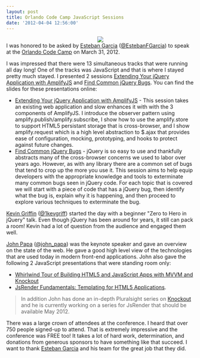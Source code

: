 ```yaml
---
layout: post
title: Orlando Code Camp JavaScript Sessions
date: '2012-04-04 12:56:00'
---
```


<div class="separator" style="clear: both; text-align: center;">
<a href="http://1.bp.blogspot.com/-ZoGIODxagGk/T3xEa9CeGLI/AAAAAAAAN0c/OvvzqypBtgQ/s1600/Screen+Shot+2012-04-04+at+7.51.45+AM.jpg" imageanchor="1" style="margin-left: 1em; margin-right: 1em;"><img border="0" src="http://1.bp.blogspot.com/-ZoGIODxagGk/T3xEa9CeGLI/AAAAAAAAN0c/OvvzqypBtgQ/s1600/Screen+Shot+2012-04-04+at+7.51.45+AM.jpg" /></a></div>
I was honored to be asked by <a href="http://estebanfg.blogspot.com/">Esteban Garcia</a> (<a href="https://twitter.com/EstebanFGarcia">@EstebanFGarcia</a>) to speak at the <a href="http://www.orlandocodecamp.com/">Orlando Code Camp</a> on March 31, 2012.

I was impressed that there were 13 simultaneous tracks that were running all day long! One of the tracks was JavaScript and that is where I stayed pretty much stayed.
I presented 2 sessions <a href="http://elijahmanor.github.com/talks/extend-jquery-amplifyjs/index.html">Extending Your jQuery Application with AmplifyJS</a> and <a href="http://elijahmanor.github.com/talks/find-jquery-bugs/Bugs.html">Find Common jQuery Bugs</a>. You can find the slides for these presentations online:

<ul>
<li><a href="http://elijahmanor.github.com/talks/extend-jquery-amplifyjs/index.html">Extending Your jQuery Application with AmplifyJS</a> - This session takes an existing web application and slow enhances it with with the 3 components of AmplifyJS. I introduce the observer pattern using amplify.publish/amplify.subscribe, I show how to use the amplify.store to support HTML5 persistant storage that is cross-browser, and I show amplify.request which is a high level abstraction to $.ajax that provides ease of configuration, mocking, prototyping, and hooks to protect against future changes. </li>
<li><a href="http://elijahmanor.github.com/talks/find-jquery-bugs/Bugs.html">Find Common jQuery Bugs</a> - jQuery is so easy to use and thankfully abstracts many of the cross-browser concerns we used to labor over years ago. However, as with any library there are a common set of bugs that tend to crop up the more you use it. This session aims to help equip developers with the appropriate knowledge and tools to exterminate many common bugs seen in jQuery code. For each topic that is covered we will start with a piece of code that has a jQuery bug, then identify what the bug is, explain why it is happening, and then proceed to explore various techniques to exterminate the bug. </li>
</ul>

<a href="http://www.kevgriffin.com/">Kevin Griffin</a> (<a href="https://twitter.com/1kevgriff">@1kevgriff</a>) started the day with a beginner "Zero to Hero in jQuery" talk. Even though jQuery has been around for years, it still can pack a room! Kevin had a lot of question from the audience and engaged them well.

<a href="http://johnpapa.net/">John Papa</a> (<a href="https://twitter.com/john_papa">@john_papa</a>) was the keynote speaker and gave an overview on the state of the web. He gave a good high level view of the technologies that are used today in modern front-end applications. John also gave the following 2 JavaScript presentations that were standing room only:
<ul>
<li><a href="http://johnpapa.net/whirlwind-tour-of-hellip-building-html5-and-javascript-apps-with-mvvm-and-knockout">Whirlwind Tour of Building HTML5 and JavaScript Apps with MVVM and Knockout</a></li>
<li><a href="http://johnpapa.net/jsrender-fundamentals-templating-for-html5-applications">JsRender Fundamentals: Templating for HTML5 Applications</a>. </li>
</ul>

<blockquote>
In addition John has done an in-depth Pluralsight series on <a href="http://www.pluralsight-training.net/microsoft/Courses/TableOfContents?courseName=knockout-mvvm">Knockout</a> and he is currently working on a series for JsRender that should be available May 2012.</blockquote>

There was a large crown of attendees at the conference. I heard that over 750 people signed-up to attend. That is extremely impressive and the conference was FREE too! It takes a lot of hard work, determination, and donations from generous sponsors to have something like that succeed. I want to thank <a href="http://estebanfg.blogspot.com/">Esteban Garcia</a> and his team for the great job that they did.